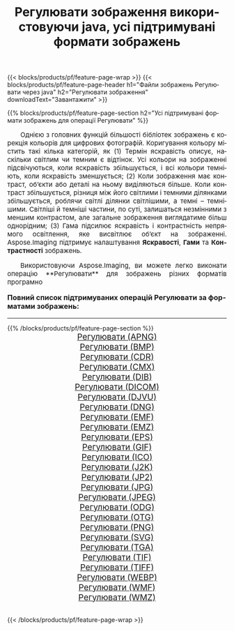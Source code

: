 ﻿---
title: Регулювати зображення використовуючи java, усі підтримувані формати зображень 
weight: 3920
url: /uk/java/adjust/ 
lang: uk
langdirlevel: 2
locales: zh-hans,ja,it,ru,de,es,fr,nl,id,lt,pl,pt,vi,tr,ko,zh-hant,ar,hi,th,sv,cs,uk,he
description: Використовуючи Aspose.Imaging, ви можете легко Регулювати зображення використовуючи  java
---

{{< blocks/products/pf/feature-page-wrap >}}
{{< blocks/products/pf/feature-page-header h1="Файли зображень Регулювати через java" h2="Регулювати зображення" downloadText="Завантажити" >}}


{{% blocks/products/pf/feature-page-section  h2="Усі підтримувані формати зображень для операції Регулювати" %}}
<p align="justify" style="text-indent:2em;font-size:15px;">
Однією з головних функцій більшості бібліотек зображень є корекція кольорів для цифрових фотографій. Коригування кольору містить такі кілька категорій, як (1) Термін яскравість описує, наскільки світлим чи темним є відтінок. Усі кольори на зображенні підсвічуються, коли яскравість збільшується, і всі кольори темніють, коли яскравість зменшується; (2) Коли зображення має контраст, об’єкти або деталі на ньому виділяються більше. Коли контраст збільшується, різниця між його світлими і темними ділянками збільшується, роблячи світлі ділянки світлішими, а темні – темнішими. Світліші й темніші частини, по суті, залишаться незмінними з меншим контрастом, але загальне зображення виглядатиме більш однорідним; (3) Гама підсилює яскравість і контрастність непрямого освітлення, яке висвітлює об’єкт на зображенні. Aspose.Imaging підтримує налаштування <b>Яскравості</b>, <b>Гами</b> та <b>Контрастності</b> зображень.
</p>
<p align="justify" style="text-indent:2em;font-size:15px;">
Використовуючи Aspose.Imaging, ви можете легко виконати операцiю **Регулювати** для  зображень різних форматів програмно
</p>
<h3 style="margin-top:16px;">
Повний список підтримуваних операцій Регулювати за форматами зображень:
</h3>
<hr/>
{{% /blocks/products/pf/feature-page-section %}}
<div class="container-fluid productfamilypage bg-gray">
    <div class="convertypes bg-gray agp-content section">
        <div class="container">
		<div class="row other-converters" style="gap: 10px;font-size: 19px;text-align:center;">
		    <div class='col-md-3 other-converter remove-lp remove-rp'><a href="/imaging/uk/java/adjust/apng/" style="padding:15px;">Регулювати (APNG)</a></div><div class='col-md-3 other-converter remove-lp remove-rp'><a href="/imaging/uk/java/adjust/bmp/" style="padding:15px;">Регулювати (BMP)</a></div><div class='col-md-3 other-converter remove-lp remove-rp'><a href="/imaging/uk/java/adjust/cdr/" style="padding:15px;">Регулювати (CDR)</a></div><div class='col-md-3 other-converter remove-lp remove-rp'><a href="/imaging/uk/java/adjust/cmx/" style="padding:15px;">Регулювати (CMX)</a></div><div class='col-md-3 other-converter remove-lp remove-rp'><a href="/imaging/uk/java/adjust/dib/" style="padding:15px;">Регулювати (DIB)</a></div><div class='col-md-3 other-converter remove-lp remove-rp'><a href="/imaging/uk/java/adjust/dicom/" style="padding:15px;">Регулювати (DICOM)</a></div><div class='col-md-3 other-converter remove-lp remove-rp'><a href="/imaging/uk/java/adjust/djvu/" style="padding:15px;">Регулювати (DJVU)</a></div><div class='col-md-3 other-converter remove-lp remove-rp'><a href="/imaging/uk/java/adjust/dng/" style="padding:15px;">Регулювати (DNG)</a></div><div class='col-md-3 other-converter remove-lp remove-rp'><a href="/imaging/uk/java/adjust/emf/" style="padding:15px;">Регулювати (EMF)</a></div><div class='col-md-3 other-converter remove-lp remove-rp'><a href="/imaging/uk/java/adjust/emz/" style="padding:15px;">Регулювати (EMZ)</a></div><div class='col-md-3 other-converter remove-lp remove-rp'><a href="/imaging/uk/java/adjust/eps/" style="padding:15px;">Регулювати (EPS)</a></div><div class='col-md-3 other-converter remove-lp remove-rp'><a href="/imaging/uk/java/adjust/gif/" style="padding:15px;">Регулювати (GIF)</a></div><div class='col-md-3 other-converter remove-lp remove-rp'><a href="/imaging/uk/java/adjust/ico/" style="padding:15px;">Регулювати (ICO)</a></div><div class='col-md-3 other-converter remove-lp remove-rp'><a href="/imaging/uk/java/adjust/j2k/" style="padding:15px;">Регулювати (J2K)</a></div><div class='col-md-3 other-converter remove-lp remove-rp'><a href="/imaging/uk/java/adjust/jp2/" style="padding:15px;">Регулювати (JP2)</a></div><div class='col-md-3 other-converter remove-lp remove-rp'><a href="/imaging/uk/java/adjust/jpg/" style="padding:15px;">Регулювати (JPG)</a></div><div class='col-md-3 other-converter remove-lp remove-rp'><a href="/imaging/uk/java/adjust/jpeg/" style="padding:15px;">Регулювати (JPEG)</a></div><div class='col-md-3 other-converter remove-lp remove-rp'><a href="/imaging/uk/java/adjust/odg/" style="padding:15px;">Регулювати (ODG)</a></div><div class='col-md-3 other-converter remove-lp remove-rp'><a href="/imaging/uk/java/adjust/otg/" style="padding:15px;">Регулювати (OTG)</a></div><div class='col-md-3 other-converter remove-lp remove-rp'><a href="/imaging/uk/java/adjust/png/" style="padding:15px;">Регулювати (PNG)</a></div><div class='col-md-3 other-converter remove-lp remove-rp'><a href="/imaging/uk/java/adjust/svg/" style="padding:15px;">Регулювати (SVG)</a></div><div class='col-md-3 other-converter remove-lp remove-rp'><a href="/imaging/uk/java/adjust/tga/" style="padding:15px;">Регулювати (TGA)</a></div><div class='col-md-3 other-converter remove-lp remove-rp'><a href="/imaging/uk/java/adjust/tif/" style="padding:15px;">Регулювати (TIF)</a></div><div class='col-md-3 other-converter remove-lp remove-rp'><a href="/imaging/uk/java/adjust/tiff/" style="padding:15px;">Регулювати (TIFF)</a></div><div class='col-md-3 other-converter remove-lp remove-rp'><a href="/imaging/uk/java/adjust/webp/" style="padding:15px;">Регулювати (WEBP)</a></div><div class='col-md-3 other-converter remove-lp remove-rp'><a href="/imaging/uk/java/adjust/wmf/" style="padding:15px;">Регулювати (WMF)</a></div><div class='col-md-3 other-converter remove-lp remove-rp'><a href="/imaging/uk/java/adjust/wmz/" style="padding:15px;">Регулювати (WMZ)</a></div>
                </div>
        </div>
    </div>
</div>
<br/>

{{< /blocks/products/pf/feature-page-wrap >}}
